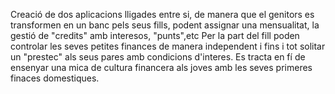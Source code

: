 Creació de dos aplicacions lligades entre si, de manera que el genitors es transformen en un banc pels seus fills, podent assignar una mensualitat, la gestió de "credits" amb interesos, "punts",etc
Per la part del fill poden controlar les seves petites finances de manera independent i fins i tot solitar un "prestec" als seus pares amb condicions d'interes.
Es tracta en fí de ensenyar una mica de cultura financera als joves amb les seves primeres finaces domestiques.